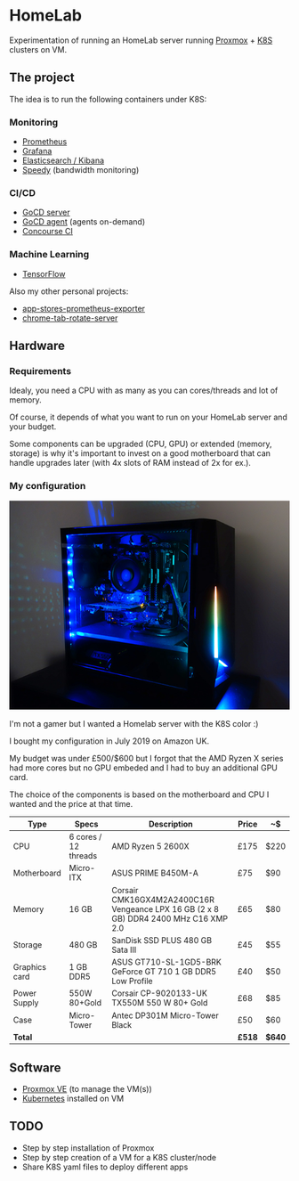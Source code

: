 # HomeLab

Experimentation of running an HomeLab server running [Proxmox][proxmox-website] + [K8S][k8s-website] clusters on VM.

## The project

The idea is to run the following containers under K8S:

### Monitoring

* [Prometheus][prometheus-website]
* [Grafana][grafana-website]
* [Elasticsearch / Kibana][elasticsearch-website]
* [Speedy][speedy-github] (bandwidth monitoring)

### CI/CD

* [GoCD server][gocd-website]
* [GoCD agent][gocd-website] (agents on-demand)
* [Concourse CI][concourse-ci-website]

### Machine Learning

* [TensorFlow][tensorflow-dockerhub]

Also my other personal projects:

* [app-stores-prometheus-exporter][app-stores-prometheus-exporter-github]
* [chrome-tab-rotate-server][chrome-tab-rotate-server-github]

## Hardware

### Requirements

Idealy, you need a CPU with as many as you can cores/threads and lot of memory.

Of course, it depends of what you want to run on your HomeLab server and your budget.

Some components can be upgraded (CPU, GPU) or extended (memory, storage) is why it's important to invest on a good motherboard that can handle upgrades later (with 4x slots of RAM instead of 2x for ex.).

### My configuration

![Homelab Server Timoa][homelab-timoa-img]

I'm not a gamer but I wanted a Homelab server with the K8S color :)

I bought my configuration in July 2019 on Amazon UK.

My budget was under £500/$600 but I forgot that the AMD Ryzen X series had more cores but no GPU embeded and I had to buy an additional GPU card.

The choice of the components is based on the motherboard and CPU I wanted and the price at that time.

| Type | Specs | Description | Price | ~$ |
|---|---|---|---|---|
| CPU | 6 cores / 12 threads | AMD Ryzen 5 2600X | £175 | $220 |
| Motherboard | Micro-ITX | ASUS PRIME B450M-A | £75 | $90 |
| Memory | 16 GB | Corsair CMK16GX4M2A2400C16R Vengeance LPX 16 GB (2 x 8 GB) DDR4 2400 MHz C16 XMP 2.0 | £65 | $80|
| Storage | 480 GB | SanDisk SSD PLUS 480 GB Sata III | £45 | $55 |
| Graphics card | 1 GB DDR5 | ASUS GT710-SL-1GD5-BRK GeForce GT 710 1 GB DDR5 Low Profile | £40 | $50 |
| Power Supply | 550W 80+Gold | Corsair CP-9020133-UK TX550M 550 W 80+ Gold  | £68 | $85 |
| Case | Micro-Tower | Antec DP301M Micro-Tower Black | £50 | $60 |
| **Total** | | | **£518** | **$640** |

## Software

* [Proxmox VE][proxmox-website] (to manage the VM(s))
* [Kubernetes][k8s-website] installed on VM

## TODO

* Step by step installation of Proxmox
* Step by step creation of a VM for a K8S cluster/node
* Share K8S yaml files to deploy different apps

[homelab-timoa-img]: /doc/img/homelab-server-timoa.jpg
[prometheus-website]: https://prometheus.io/
[grafana-website]: https://grafana.com/grafana
[elasticsearch-website]: https://www.elastic.co/products/elastic-stack
[speedy-github]: https://github.com/stefanwalther/speedy
[gocd-website]: https://www.gocd.org/
[concourse-ci-website]: https://concourse-ci.org/
[proxmox-website]: https://www.proxmox.com/en/proxmox-ve
[k8s-website]: https://kubernetes.io/
[tensorflow-website]: https://www.tensorflow.org/
[tensorflow-dockerhub]: https://hub.docker.com/r/tensorflow/tensorflow/
[chrome-tab-rotate-server-github]: https://github.com/timoa/chrome-tab-rotate-server
[app-stores-prometheus-exporter-github]: https://github.com/timoa/app-stores-prometheus-exporter
